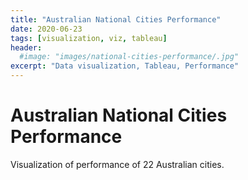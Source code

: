 ```yaml
---
title: "Australian National Cities Performance"
date: 2020-06-23
tags: [visualization, viz, tableau]
header:
  #image: "images/national-cities-performance/.jpg"
excerpt: "Data visualization, Tableau, Performance"
---
```


# Australian National Cities Performance

Visualization of performance of 22 Australian cities.
